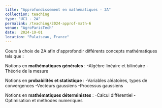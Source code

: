 ```yaml
---
title: "Approfondissement en mathématiques - 2A"
collection: teaching
type: "UC1 - 2A"
permalink: /teaching/2024-approf-math-6
venue: "AgroParisTech"
date:  2024-10-01
location: "Palaiseau, France"
---
```

Cours à choix de 2A afin d'approfondir différents concepts mathématiques tels que :
 
Notions en **mathématiques générales** : 
-Algèbre linéaire et bilinéaire
-Théorie de la mesure

Notions en **probabilités et statistique** : 
-Variables aléatoires, types de convergences
-Vecteurs gaussiens
-Processus gaussiens 

Notions en **mathématiques déterministes** : 
-Calcul différentiel
-Optimisation et méthodes numeriques
